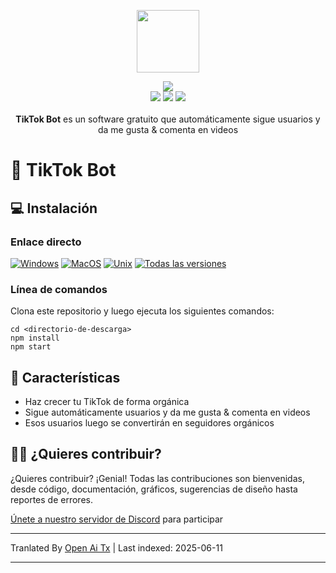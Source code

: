 <p align="center">
  <a href="https://somiibo.com/platforms/tiktok-bot">
    <img src="https://raw.githubusercontent.com/somiibo/tiktok-bot/main/assets/somiibo/images/logo/somiibo-brandmark-blue-x.svg" width="100px">
  </a>
</p>

<p align="center">
  <img src="https://img.shields.io/github/package-json/v/itw-creative-works/node-powertools.svg">
  <br>
  <img src="https://img.shields.io/npm/dm/node-powertools.svg">
  <img src="https://img.shields.io/website/https/itwcreativeworks.com.svg">
  <img src="https://img.shields.io/github/contributors/itw-creative-works/node-powertools.svg">
  <br>
  <br>
  <strong>TikTok Bot</strong> es un software gratuito que automáticamente sigue usuarios y da me gusta & comenta en videos
</p>

# 🦄 TikTok Bot
## 💻 Instalación
### Enlace directo
[![Windows](https://img.shields.io/badge/-Windows_x64-blue.svg?style=for-the-badge&logo=windows)](https://somiibo.com/download?download=windows)
[![MacOS](https://img.shields.io/badge/-MacOS-lightblue.svg?style=for-the-badge&logo=apple)](https://somiibo.com/download?download=macos)
[![Unix](https://img.shields.io/badge/-Linux/BSD-red.svg?style=for-the-badge&logo=linux)](https://somiibo.com/download?download=linux)
[![Todas las versiones](https://img.shields.io/badge/-All_Versions-lightgrey.svg?style=for-the-badge)](https://somiibo.com/download?download=null)

### Línea de comandos
Clona este repositorio y luego ejecuta los siguientes comandos:
```shell
cd <directorio-de-descarga>
npm install
npm start
```

## 🎉 Características
- Haz crecer tu TikTok de forma orgánica
- Sigue automáticamente usuarios y da me gusta & comenta en videos
- Esos usuarios luego se convertirán en seguidores orgánicos

## 🙋‍♂️ ¿Quieres contribuir?
¿Quieres contribuir? ¡Genial! Todas las contribuciones son bienvenidas, desde código, documentación, gráficos, sugerencias de diseño hasta reportes de errores.

[Únete a nuestro servidor de Discord](https://somiibo.com/discord) para participar

---

Tranlated By [Open Ai Tx](https://github.com/OpenAiTx/OpenAiTx) | Last indexed: 2025-06-11

---